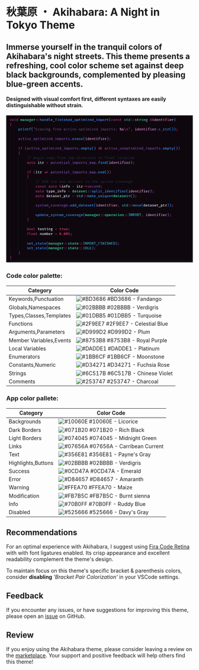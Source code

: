 # 秋葉原 ・ Akihabara: A Night in Tokyo Theme

## Immerse yourself in the tranquil colors of Akihabara's night streets. This theme presents a refreshing, cool color scheme set against deep black backgrounds, complemented by pleasing blue-green accents.

#### Designed with visual comfort first, different syntaxes are easily distinguishable without strain.

![C++ Example](assets/example.png)

### Code color palette:
| Category                   | Color Code                 |
|----------------------------|----------------------------|
| Keywords,Punctuation       | ![#BD3686](https://via.placeholder.com/15/BD3686/000000?text=+) #BD3686 - Fandango |
| Globals,Namespaces         | ![#02BBBB](https://via.placeholder.com/15/02BBBB/000000?text=+) #02BBBB - Verdigris |
| Types,Classes,Templates    | ![#01DBB5](https://via.placeholder.com/15/01DBB5/000000?text=+) #01DBB5 - Turquoise |
| Functions                  | ![#2F9EE7](https://via.placeholder.com/15/2F9EE7/000000?text=+) #2F9EE7 - Celestial Blue |
| Arguments,Parameters       | ![#D999D2](https://via.placeholder.com/15/D999D2/000000?text=+) #D999D2 - Plum |
| Member Variables,Events    | ![#8753B8](https://via.placeholder.com/15/8753B8/000000?text=+) #8753B8 - Royal Purple |
| Local Variables            | ![#DADDE1](https://via.placeholder.com/15/DADDE1/000000?text=+) #DADDE1 - Platinum |
| Enumerators                | ![#1BB6CF](https://via.placeholder.com/15/1BB6CF/000000?text=+) #1BB6CF - Moonstone |
| Constants,Numeric          | ![#D34271](https://via.placeholder.com/15/D34271/000000?text=+) #D34271 - Fuchsia Rose |
| Strings                    | ![#6C517B](https://via.placeholder.com/15/6C517B/000000?text=+) #6C517B - Chinese Violet |
| Comments                   | ![#253747](https://via.placeholder.com/15/253747/000000?text=+) #253747 - Charcoal |

### App color pallete:
| Category              | Color Code                 |
|-----------------------|----------------------------|
| Backgrounds           | ![#10060E](https://via.placeholder.com/15/10060E/000000?text=+) #10060E - Licorice |
| Dark Borders          | ![#071B20](https://via.placeholder.com/15/071B20/000000?text=+) #071B20 - Rich Black |
| Light Borders         | ![#074045](https://via.placeholder.com/15/074045/000000?text=+) #074045 - Midnight Green |
| Links                 | ![#07656A](https://via.placeholder.com/15/07656A/000000?text=+) #07656A - Carribean Current |
| Text                  | ![#356E81](https://via.placeholder.com/15/356E81/000000?text=+) #356E81 - Payne's Gray |
| Highlights,Buttons    | ![#02BBBB](https://via.placeholder.com/15/02BBBB/000000?text=+) #02BBBB - Verdigris |
| Success               | ![#0CD47A](https://via.placeholder.com/15/0CD47A/000000?text=+) #0CD47A - Emerald |
| Error                 | ![#D84657](https://via.placeholder.com/15/D84657/000000?text=+) #D84657 - Amaranth |
| Warning               | ![#FFEA70](https://via.placeholder.com/15/FFEA70/000000?text=+) #FFEA70 - Maize |
| Modification          | ![#FB7B5C](https://via.placeholder.com/15/FB7B5C/000000?text=+) #FB7B5C - Burnt sienna |
| Info                  | ![#70B0FF](https://via.placeholder.com/15/70B0FF/000000?text=+) #70B0FF - Ruddy Blue |
| Disabled              | ![#525666](https://via.placeholder.com/15/525666/000000?text=+) #525666 - Davy's Gray |

## Recommendations
For an optimal experience with Akihabara, I suggest using [Fira Code Retina][fira_code_link] with with font ligatures enabled. Its crisp appearance and excellent readability complement the theme's design.

To maintain focus on this theme's specific bracket & parenthesis colors, consider **disabling** *'Bracket Pair Colorization'* in your VSCode settings.

## Feedback
If you encounter any issues, or have suggestions for improving this theme, please open an [issue][issue_link] on GitHub.

## Review
If you enjoy using the Akihabara theme, please consider leaving a review on the [marketplace][marketplace_link]. Your support and positive feedback will help others find this theme!

[fira_code_link]: https://github.com/tonsky/FiraCode 'FiraCode GitHub repository page'
[issue_link]: https://github.com/justinlavi/Akihabara/issues 'GitHub issue page'
[marketplace_link]: https://marketplace.visualstudio.com/items?itemName=justin-lavi.akihabara 'Visual Studio Marketplace page'
